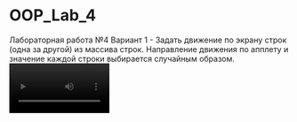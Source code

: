 # OOP_Lab_4
Лабораторная работа №4 Вариант 1 - Задать движение по экрану строк (одна за другой) из массива строк. Направление движения по апплету и значение каждой строки выбирается случайным образом.
<video src='https://github.com/VictorPiskunovich/OOP_Lab_4/blob/main/Desktop%202023.12.02%20-%2020.34.25.04.DVR.mp4' width=180/>
